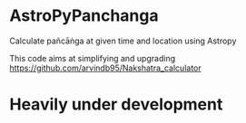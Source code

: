 # AstroPyPanchanga
Calculate pañcāṅga at given time and location using Astropy

This code aims at simplifying and upgrading https://github.com/arvindb95/Nakshatra_calculator 

# Heavily under development
